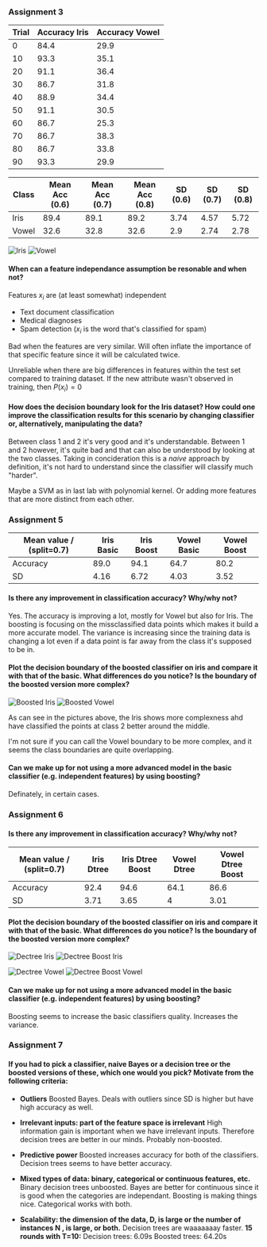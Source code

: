 ### Assignment 3


| Trial | Accuracy Iris | Accuracy Vowel |
| ----- | ----- | ----- |
| 0  | 84.4 | 29.9 |
| 10 | 93.3 | 35.1 |
| 20 | 91.1 | 36.4 |
| 30 | 86.7 | 31.8 |
| 40 | 88.9 | 34.4 |
| 50 | 91.1 | 30.5 |
| 60 | 86.7 | 25.3 |
| 70 | 86.7 | 38.3 |
| 80 | 86.7 | 33.8 |
| 90 | 93.3 | 29.9 |

| Class | Mean Acc (0.6) | Mean Acc (0.7) | Mean Acc (0.8) | SD (0.6) | SD (0.7) | SD (0.8) |
| ---- | ---- | ---- | ----- | ----- | ----- | ----- |
| Iris | 89.4 | 89.1 | 89.2 | 3.74 | 4.57 | 5.72 |
| Vowel | 32.6 |  32.8 | 32.6 | 2.9 | 2.74 | 2.78 |

![Iris](plots/a3_iris.png) ![Vowel](plots/a3_vowel.png)

#### When can a feature independance assumption be resonable and when not?

Features $x_i$ are (at least somewhat) independent
* Text document classification
* Medical diagnoses
* Spam detection ($x_i$ is the word that's classified for spam)

Bad when the features are very similar. Will often inflate the importance of that specific feature since it will be calculated twice.

Unreliable when there are big differences in features within the test set compared to training dataset. If the new attribute wasn't observed in training, then $P(x_i) = 0$
 
 #### How does the decision boundary look for the Iris dataset? How could one improve the classification results for this scenario by changing classifier or, alternatively, manipulating the data?

 Between class 1 and 2 it's very good and it's understandable. Between 1 and 2 however, it's quite bad and that can also be understood by looking at the two classes. Taking in concideration this is a *naive* approach by definition, it's not hard to understand since the classifier will classify much "harder".

Maybe a SVM as in last lab with polynomial kernel. Or adding more features that are more distinct from each other.

### Assignment 5

| Mean value / (split=0.7) | Iris Basic | Iris Boost | Vowel Basic | Vowel Boost | 
| ----- | ----- | ----- | ----- | ----- |
| Accuracy  | 89.0 | 94.1 | 64.7 | 80.2 |
| SD | 4.16 | 6.72 | 4.03 | 3.52 |

#### Is there any improvement in classification accuracy? Why/why not?

Yes. The accuracy is improving a lot, mostly for Vowel but also for Iris.
The boosting is focusing on the missclassified data points which makes it build a more accurate model. The variance is increasing since the training data is changing a lot even if a data point is far away from the class it's supposed to be in.

#### Plot the decision boundary of the boosted classifier on iris and compare it with that of the basic. What differences do you notice? Is the boundary of the boosted version more complex?

![Boosted Iris](plots/a5_iris_0.7.png) ![Boosted Vowel](plots/a5_vowel_0.7.png)

As can see in the pictures above, the Iris shows more complexness ahd have classified the points at class 2 better around the middle.

I'm not sure if you can call the Vowel boundary to be more complex, and it seems the class boundaries are quite overlapping.

#### Can we make up for not using a more advanced model in the basic classifier (e.g. independent features) by using boosting?

Definately, in certain cases.

### Assignment 6


#### Is there any improvement in classification accuracy? Why/why not?

| Mean value / (split=0.7) | Iris Dtree | Iris Dtree Boost | Vowel Dtree | Vowel Dtree Boost | 
| ----- | ----- | ----- | ----- | ----- |
| Accuracy  | 92.4 | 94.6 | 64.1 | 86.6 |
| SD | 3.71 | 3.65 | 4 | 3.01 |

#### Plot the decision boundary of the boosted classifier on iris and compare it with that of the basic. What differences do you notice? Is the boundary of the boosted version more complex?

![Dectree Iris](plots/dectree_iris.png) ![Dectree Boost Iris](plots/dectree_boost_iris.png)

![Dectree Vowel](plots/dectree_vowel.png) ![Dectree Boost Vowel](plots/dectree_boost_vowel.png)


#### Can we make up for not using a more advanced model in the basic classifier (e.g. independent features) by using boosting?

Boosting seems to increase the basic classifiers quality.
Increases the variance.

### Assignment 7

#### If you had to pick a classifier, naive Bayes or a decision tree or the boosted versions of these, which one would you pick? Motivate from the following criteria:

* **Outliers**
Boosted Bayes. Deals with outliers since SD is higher but have high accuracy as well.

* **Irrelevant inputs: part of the feature space is irrelevant**
High information gain is important when we have irrelevant inputs. Therefore decision trees are better in our minds. Probably non-boosted.

* **Predictive power**
Boosted increases accuracy for both of the classifiers.
Decision trees seems to have better accuracy.

* **Mixed types of data: binary, categorical or continuous features, etc.**
Binary decision trees unboosted. Bayes are better for continuous since it is good when the categories are independant. Boosting is making things nice.
Categorical works with both.

* **Scalability: the dimension of the data, D, is large or the number of instances N , is large, or both.**
Decision trees are waaaaaaay faster.
**15 rounds with T=10:**
Decision trees: 6.09s
Boosted trees: 64.20s